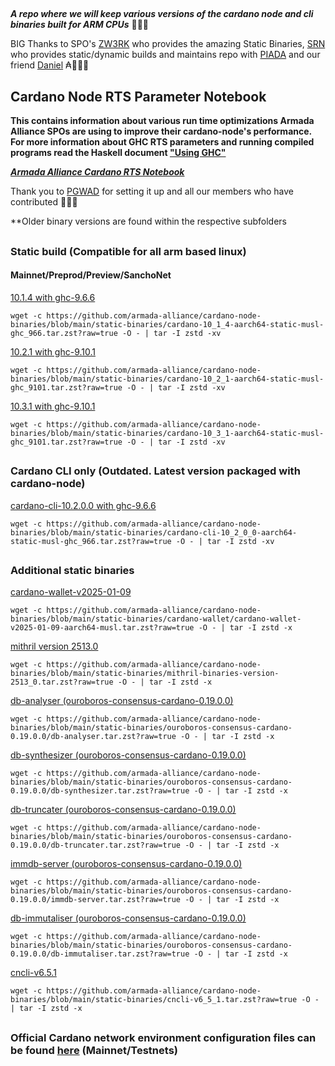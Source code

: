 ##

**_A repo where we will keep various versions of the cardano node and cli binaries built for ARM CPUs_** 🏴‍☠️🦾

BIG Thanks to SPO's [ZW3RK](https://twitter.com/zw3rkpool/) who provides the amazing Static Binaries, [SRN](https://armada-alliance.com/stake-pools/cc1b1c03798884c636703443a23b8d9e827d6c0417921600394198a0) who provides static/dynamic builds and maintains repo with [PIADA](https://armada-alliance.com/stake-pools/b8d8742c7b7b512468448429c776b3b0f824cef460db61aa1d24bc65) and our friend [Daniel](https://github.com/rekuenkdr) ₳🏴‍☠️🙏

## Cardano Node RTS Parameter Notebook

**This contains information about various run time optimizations Armada Alliance SPOs are using to improve their cardano-node's performance. For more information about GHC RTS parameters and running compiled programs read the Haskell document ["Using GHC"](https://downloads.haskell.org/~ghc/latest/docs/html/users_guide/runtime_control.html)**

**_[Armada Alliance Cardano RTS Notebook](https://docs.google.com/spreadsheets/d/1sw_fzqoubOEG6lMpWKVzCF8yISfY4YFAvnx_5E5T-1s/edit#gid=0)_**

Thank you to [PGWAD](https://armada-alliance.com/stake-pools/7e45a7e6ab3afcf99120e97aedf84e706e43d829ddc610ad667a85a3) for setting it up and all our members who have contributed 🙏🏴‍☠️

**Older binary versions are found within the respective subfolders

##

### Static build (Compatible for all arm based linux)
#### Mainnet/Preprod/Preview/SanchoNet

[10.1.4 with ghc-9.6.6](https://github.com/armada-alliance/cardano-node-binaries/blob/main/static-binaries/cardano-10_1_4-aarch64-static-musl-ghc_966.tar.zst?raw=true)

```
wget -c https://github.com/armada-alliance/cardano-node-binaries/blob/main/static-binaries/cardano-10_1_4-aarch64-static-musl-ghc_966.tar.zst?raw=true -O - | tar -I zstd -xv
```

[10.2.1 with ghc-9.10.1](https://github.com/armada-alliance/cardano-node-binaries/blob/main/static-binaries/cardano-10_2_1-aarch64-static-musl-ghc_9101.tar.zst?raw=true)

```
wget -c https://github.com/armada-alliance/cardano-node-binaries/blob/main/static-binaries/cardano-10_2_1-aarch64-static-musl-ghc_9101.tar.zst?raw=true -O - | tar -I zstd -xv
```

[10.3.1 with ghc-9.10.1](https://github.com/armada-alliance/cardano-node-binaries/blob/main/static-binaries/cardano-10_3_1-aarch64-static-musl-ghc_9101.tar.zst?raw=true)

```
wget -c https://github.com/armada-alliance/cardano-node-binaries/blob/main/static-binaries/cardano-10_3_1-aarch64-static-musl-ghc_9101.tar.zst?raw=true -O - | tar -I zstd -xv
```

##

### Cardano CLI only (Outdated. Latest version packaged with cardano-node)

[cardano-cli-10.2.0.0 with ghc-9.6.6](https://github.com/armada-alliance/cardano-node-binaries/blob/main/static-binaries/cardano-cli-10_2_0_0-aarch64-static-musl-ghc_966.tar.zst?raw=true)

```
wget -c https://github.com/armada-alliance/cardano-node-binaries/blob/main/static-binaries/cardano-cli-10_2_0_0-aarch64-static-musl-ghc_966.tar.zst?raw=true -O - | tar -I zstd -xv
```

##

### Additional static binaries

[cardano-wallet-v2025-01-09](https://github.com/armada-alliance/cardano-node-binaries/blob/main/static-binaries/cardano-wallet/cardano-wallet-v2025-01-09-aarch64-musl.tar.zst?raw=true)

```
wget -c https://github.com/armada-alliance/cardano-node-binaries/blob/main/static-binaries/cardano-wallet/cardano-wallet-v2025-01-09-aarch64-musl.tar.zst?raw=true -O - | tar -I zstd -x
```

[mithril version 2513.0](https://github.com/armada-alliance/cardano-node-binaries/blob/main/static-binaries/mithril-binaries-version-2513_0.tar.zst?raw=true)

```
wget -c https://github.com/armada-alliance/cardano-node-binaries/blob/main/static-binaries/mithril-binaries-version-2513_0.tar.zst?raw=true -O - | tar -I zstd -x
```

[db-analyser (ouroboros-consensus-cardano-0.19.0.0)](https://github.com/armada-alliance/cardano-node-binaries/blob/main/static-binaries/ouroboros-consensus-cardano-0.19.0.0/db-analyser.tar.zst?raw=true)

```
wget -c https://github.com/armada-alliance/cardano-node-binaries/blob/main/static-binaries/ouroboros-consensus-cardano-0.19.0.0/db-analyser.tar.zst?raw=true -O - | tar -I zstd -x
```

[db-synthesizer (ouroboros-consensus-cardano-0.19.0.0)](https://github.com/armada-alliance/cardano-node-binaries/blob/main/static-binaries/ouroboros-consensus-cardano-0.19.0.0/db-synthesizer.tar.zst?raw=true)

```
wget -c https://github.com/armada-alliance/cardano-node-binaries/blob/main/static-binaries/ouroboros-consensus-cardano-0.19.0.0/db-synthesizer.tar.zst?raw=true -O - | tar -I zstd -x
```

[db-truncater (ouroboros-consensus-cardano-0.19.0.0)](https://github.com/armada-alliance/cardano-node-binaries/blob/main/static-binaries/ouroboros-consensus-cardano-0.19.0.0/db-truncater.tar.zst?raw=true)

```
wget -c https://github.com/armada-alliance/cardano-node-binaries/blob/main/static-binaries/ouroboros-consensus-cardano-0.19.0.0/db-truncater.tar.zst?raw=true -O - | tar -I zstd -x
```

[immdb-server (ouroboros-consensus-cardano-0.19.0.0)](https://github.com/armada-alliance/cardano-node-binaries/blob/main/static-binaries/ouroboros-consensus-cardano-0.19.0.0/immdb-server.tar.zst?raw=true)

```
wget -c https://github.com/armada-alliance/cardano-node-binaries/blob/main/static-binaries/ouroboros-consensus-cardano-0.19.0.0/immdb-server.tar.zst?raw=true -O - | tar -I zstd -x
```

[db-immutaliser (ouroboros-consensus-cardano-0.19.0.0)](https://github.com/armada-alliance/cardano-node-binaries/blob/main/static-binaries/ouroboros-consensus-cardano-0.19.0.0/db-immutaliser.tar.zst?raw=true)

```
wget -c https://github.com/armada-alliance/cardano-node-binaries/blob/main/static-binaries/ouroboros-consensus-cardano-0.19.0.0/db-immutaliser.tar.zst?raw=true -O - | tar -I zstd -x
```

[cncli-v6.5.1](https://github.com/armada-alliance/cardano-node-binaries/blob/main/static-binaries/cncli-v6_5_1.tar.zst?raw=true)

```
wget -c https://github.com/armada-alliance/cardano-node-binaries/blob/main/static-binaries/cncli-v6_5_1.tar.zst?raw=true -O - | tar -I zstd -x
```

##

### Official Cardano network environment configuration files can be found [here](https://book.world.dev.cardano.org/environments.html) (Mainnet/Testnets)

